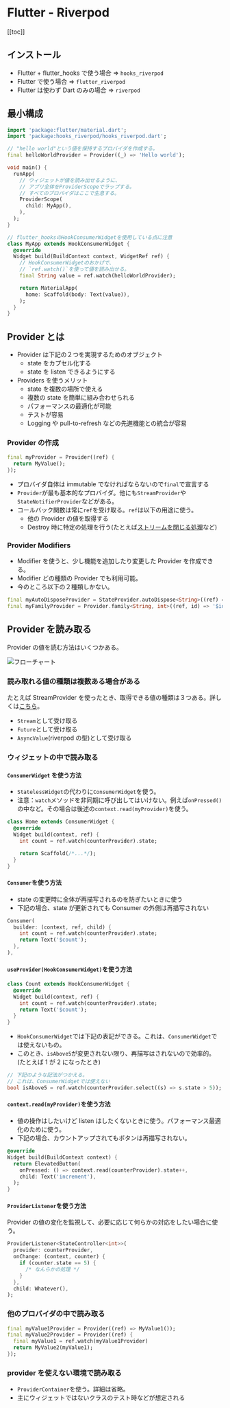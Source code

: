 # Flutter - Riverpod

[[toc]]

## インストール

- Flutter + flutter_hooks で使う場合 => `hooks_riverpod`
- Flutter で使う場合 => `flutter_riverpod`
- Flutter は使わず Dart のみの場合 => `riverpod`

## 最小構成

```dart
import 'package:flutter/material.dart';
import 'package:hooks_riverpod/hooks_riverpod.dart';

// "hello world"という値を保持するプロバイダを作成する。
final helloWorldProvider = Provider((_) => 'Hello world');

void main() {
  runApp(
    // ウィジェットが値を読み出せるように、
    // アプリ全体をProviderScopeでラップする。
    // すべてのプロバイダはここで生息する。
    ProviderScope(
      child: MyApp(),
    ),
  );
}

// flutter_hooksのHookConsumerWidgetを使用している点に注意
class MyApp extends HookConsumerWidget {
  @override
  Widget build(BuildContext context, WidgetRef ref) {
    // HookConsumerWidgetのおかげで、
    // `ref.watch()`を使って値を読み出せる。
    final String value = ref.watch(helloWorldProvider);

    return MaterialApp(
      home: Scaffold(body: Text(value)),
    );
  }
}
```

## Provider とは

- Provider は下記の２つを実現するためのオブジェクト
  - state をカプセル化する
  - state を listen できるようにする
- Providers を使うメリット
  - state を複数の場所で使える
  - 複数の state を簡単に組み合わせられる
  - パフォーマンスの最適化が可能
  - テストが容易
  - Logging や pull-to-refresh などの先進機能との統合が容易

### Provider の作成

```dart
final myProvider = Provider((ref) {
  return MyValue();
});
```

- プロバイダ自体は immutable でなければならないので`final`で宣言する
- `Provider`が最も基本的なプロバイダ。他にも`StreamProvider`や`StateNotifierProvider`などがある。
- コールバック関数は常に`ref`を受け取る。`ref`は以下の用途に使う。
  - 他の Provider の値を取得する
  - Destroy 時に特定の処理を行う(たとえば[ストリームを閉じる処理](https://riverpod.dev/docs/concepts/providers#performing-actions-before-the-state-destruction)など)

### Provider Modifiers

- Modifier を使うと、少し機能を追加したり変更した Provider を作成できる。
- Modifier どの種類の Provider でも利用可能。
- 今のところ以下の２種類しかない。

```dart
final myAutoDisposeProvider = StateProvider.autoDispose<String>((ref) => 0);
final myFamilyProvider = Provider.family<String, int>((ref, id) => '$id');
```

## Provider を読み取る

Provider の値を読む方法はいくつかある。

![フローチャート](https://res.cloudinary.com/ds0prnqhx/image/upload/v1628838794/markdown/20210813161312.jpg)

### 読み取れる値の種類は複数ある場合がある

たとえば StreamProvider を使ったとき、取得できる値の種類は３つある。詳しくは[こちら](https://riverpod.dev/docs/concepts/reading#deciding-what-to-read)。

- `Stream`として受け取る
- `Future`として受け取る
- `AsyncValue`(riverpod の型)として受け取る

### ウィジェットの中で読み取る

#### `ConsumerWidget` を使う方法

- `StatelessWidget`の代わりに`ConsumerWidget`を使う。
- 注意：`watch`メソッドを非同期に呼び出してはいけない。例えば`onPressed()`の中など。その場合は後述の`context.read(myProvider)`を使う。

```dart
class Home extends ConsumerWidget {
  @override
  Widget build(context, ref) {
    int count = ref.watch(counterProvider).state;

    return Scaffold(/*...*/);
  }
}
```

#### `Consumer`を使う方法

- state の変更時に全体が再描写されるのを防ぎたいときに使う
- 下記の場合、state が更新されても Consumer の外側は再描写されない

```dart
Consumer(
  builder: (context, ref, child) {
    int count = ref.watch(counterProvider).state;
    return Text('$count');
  },
),
```

#### `useProvider(HookConsumerWidget)`を使う方法

```dart
class Count extends HookConsumerWidget {
  @override
  Widget build(context, ref) {
    int count = ref.watch(counterProvider).state;
    return Text('$count');
  }
}
```

- `HookConsumerWidget`では下記の表記ができる。これは、`ConsumerWidget`では使えないもの。
- このとき、`isAbove5`が変更されない限り、再描写はされないので効率的。(たとえば 1 が 2 になったとき)

```dart
// 下記のような記法がつかえる。
// これは、ConsumerWidgetでは使えない
bool isAbove5 = ref.watch(counterProvider.select((s) => s.state > 5));
```

#### `context.read(myProvider)`を使う方法

- 値の操作はしたいけど listen はしたくないときに使う。パフォーマンス最適化のために使う。
- 下記の場合、カウントアップされてもボタンは再描写されない。

```dart
@override
Widget build(BuildContext context) {
  return ElevatedButton(
    onPressed: () => context.read(counterProvider).state++,
    child: Text('increment'),
  );
}
```

#### `ProviderListener`を使う方法

Provider の値の変化を監視して、必要に応じて何らかの対応をしたい場合に使う。

```dart
ProviderListener<StateController<int>>(
  provider: counterProvider,
  onChange: (context, counter) {
    if (counter.state == 5) {
      /* なんらかの処理 */
    }
  },
  child: Whatever(),
);
```

### 他のプロバイダの中で読み取る

```dart
final myValue1Provider = Provider((ref) => MyValue1());
final myValue2Provider = Provider((ref) {
  final myValue1 = ref.watch(myValue1Provider)
  return MyValue2(myValue1);
});
```

### provider を使えない環境で読み取る

- `ProviderContainer`を使う。詳細は省略。
- 主にウィジェットではないクラスのテスト時などが想定される
